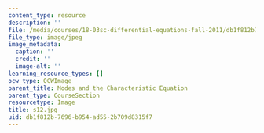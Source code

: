 ```yaml
---
content_type: resource
description: ''
file: /media/courses/18-03sc-differential-equations-fall-2011/db1f812b7696b954ad552b709d8315f7_s12.jpg
file_type: image/jpeg
image_metadata:
  caption: ''
  credit: ''
  image-alt: ''
learning_resource_types: []
ocw_type: OCWImage
parent_title: Modes and the Characteristic Equation
parent_type: CourseSection
resourcetype: Image
title: s12.jpg
uid: db1f812b-7696-b954-ad55-2b709d8315f7
---
```

